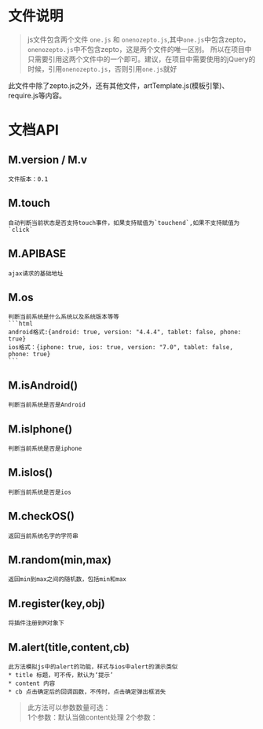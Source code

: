 # 文件说明
> js文件包含两个文件 `one.js` 和 `onenozepto.js`,其中`one.js`中包含zepto，`onenozepto.js`中不包含zepto，这是两个文件的唯一区别。
所以在项目中只需要引用这两个文件中的一个即可。建议，在项目中需要使用的jQuery的时候，引用`onenozepto.js`，否则引用`one.js`就好

此文件中除了zepto.js之外，还有其他文件，artTemplate.js(模板引擎)、require.js等内容。

# 文档API
## M.version / M.v
    文件版本：0.1
## M.touch
    自动判断当前状态是否支持touch事件，如果支持赋值为`touchend`,如果不支持赋值为`click`
## M.APIBASE
    ajax请求的基础地址
## M.os
    判断当前系统是什么系统以及系统版本等等
    ```html
    android格式:{android: true, version: "4.4.4", tablet: false, phone: true}
    ios格式：{iphone: true, ios: true, version: "7.0", tablet: false, phone: true}
    ```
## M.isAndroid()
    判断当前系统是否是Android
## M.isIphone()
    判断当前系统是否是iphone
## M.isIos()
    判断当前系统是否是ios
## M.checkOS()
    返回当前系统名字的字符串
## M.random(min,max)
    返回min到max之间的随机数，包括min和max
## M.register(key,obj)
    将插件注册到M对象下
## M.alert(title,content,cb)
    此方法模拟js中的alert的功能，样式与ios中alert的演示类似
    * title 标题，可不传，默认为‘提示’
    * content 内容
    * cb 点击确定后的回调函数，不传时，点击确定弹出框消失
> 此方法可以参数数量可选：<br>
1个参数：默认当做content处理
2个参数：
